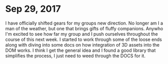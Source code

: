 # Sep 29, 2017
I have officially shifted gears for my groups new direction. No longer am I a man of the weather, but one that brings gifts of fluffy companions. Anywho I'm excited to see how far my group and I push ourselves throughout the course of this next week. I started to work through some of the loose ends along with diving into some docs on how integration of 3D assets into the DOM works. I think I get the general idea and I found a good library that simplifies the process, I just need to weed through the DOCS for it.
